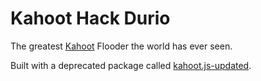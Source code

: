 # Kahoot Hack Durio

The greatest [Kahoot](https://kahoot.com) Flooder the world has ever seen.
 
Built with a deprecated package called [kahoot.js-updated](https://github.com/theusaf/kahoot.js-updated).
